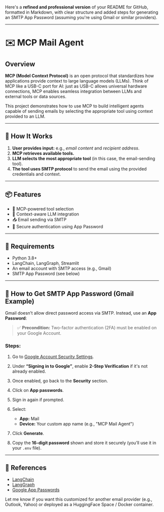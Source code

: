 Here's a **refined and professional version** of your README for GitHub, formatted in Markdown, with clear structure and added steps for generating an SMTP App Password (assuming you're using Gmail or similar providers).

---

# ✉️ MCP Mail Agent

## Overview

**MCP (Model Context Protocol)** is an open protocol that standardizes how applications provide context to large language models (LLMs). Think of MCP like a USB-C port for AI: just as USB-C allows universal hardware connections, MCP enables seamless integration between LLMs and external tools or data sources.

This project demonstrates how to use MCP to build intelligent agents capable of sending emails by selecting the appropriate tool using context provided to an LLM.

---

## 🔄 How It Works

1. **User provides input:** e.g., *email content* and *recipient address*.
2. **MCP retrieves available tools.**
3. **LLM selects the most appropriate tool** (in this case, the email-sending tool).
4. **The tool uses SMTP protocol** to send the email using the provided credentials and context.

---

## 📦 Features

* 🔗 MCP-powered tool selection
* 🧠 Context-aware LLM integration
* 📤 Email sending via SMTP
* 🔐 Secure authentication using App Password

---

## 📌 Requirements

* Python 3.8+
* LangChain, LangGraph, Streamlit
* An email account with SMTP access (e.g., Gmail)
* SMTP App Password (see below)

---

## 🔐 How to Get SMTP App Password (Gmail Example)

Gmail doesn’t allow direct password access via SMTP. Instead, use an **App Password**:

> ✅ **Precondition:** Two-factor authentication (2FA) must be enabled on your Google Account.

### Steps:

1. Go to [Google Account Security Settings](https://myaccount.google.com/security).
2. Under **“Signing in to Google”**, enable **2-Step Verification** if it's not already enabled.
3. Once enabled, go back to the **Security** section.
4. Click on **App passwords**.
5. Sign in again if prompted.
6. Select:

   * **App:** Mail
   * **Device:** Your custom app name (e.g., "MCP Mail Agent")
7. Click **Generate**.
8. Copy the **16-digit password** shown and store it securely (you’ll use it in your `.env` file).

---
## 🔗 References

* [LangChain](https://www.langchain.com/)
* [LangGraph](https://github.com/langchain-ai/langgraph)
* [Google App Passwords](https://support.google.com/accounts/answer/185833)


Let me know if you want this customized for another email provider (e.g., Outlook, Yahoo) or deployed as a HuggingFace Space / Docker container.
